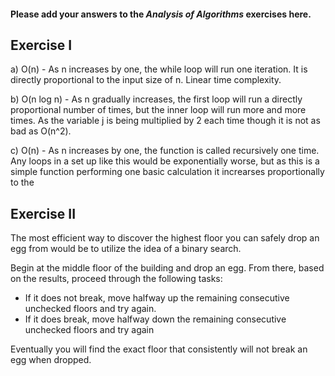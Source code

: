 #### Please add your answers to the **_Analysis of Algorithms_** exercises here.

## Exercise I

a) O(n) - As n increases by one, the while loop will run one iteration. It is directly proportional to the input size of n. Linear time complexity.

b) O(n log n) - As n gradually increases, the first loop will run a directly proportional number of times, but the inner loop will run more and more times. As the variable j is being multiplied by 2 each time though it is not as bad as O(n^2).

c) O(n) - As n increases by one, the function is called recursively one time. Any loops in a set up like this would be exponentially worse, but as this is a simple function performing one basic calculation it increarses proportionally to the

## Exercise II

The most efficient way to discover the highest floor you can safely drop an egg from would be to utilize the idea of a binary search.

Begin at the middle floor of the building and drop an egg. From there, based on the results, proceed through the following tasks:

- If it does not break, move halfway up the remaining consecutive unchecked floors and try again.
- If it does break, move halfway down the remaining consecutive unchecked floors and try again

Eventually you will find the exact floor that consistently will not break an egg when dropped.
